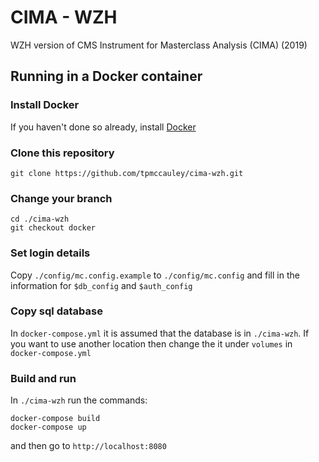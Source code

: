 # CIMA - WZH
WZH version of CMS Instrument for Masterclass Analysis (CIMA) (2019)

## Running in a Docker container

### Install Docker

If you haven't done so already, install [Docker](https://docs.docker.com/install/)

### Clone this repository

`git clone https://github.com/tpmccauley/cima-wzh.git`

### Change your branch

```
cd ./cima-wzh
git checkout docker
```

### Set login details

Copy `./config/mc.config.example` to `./config/mc.config` and fill in the information for `$db_config` and `$auth_config`

### Copy sql database 

In `docker-compose.yml` it is assumed that the database is in `./cima-wzh`. If you want to use another location then 
change the it under `volumes` in `docker-compose.yml`

### Build and run

In `./cima-wzh` run the commands: 

```
docker-compose build
docker-compose up
```

and then go to `http://localhost:8080`
